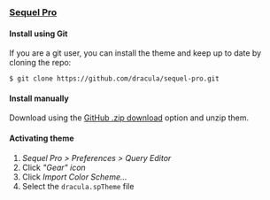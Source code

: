 ### [Sequel Pro](http://sequelpro.com/)

#### Install using Git

If you are a git user, you can install the theme and keep up to date by cloning the repo:

    $ git clone https://github.com/dracula/sequel-pro.git

#### Install manually

Download using the [GitHub .zip download](https://github.com/dracula/sequel-pro/archive/master.zip) option and unzip them.

#### Activating theme

1.  _Sequel Pro > Preferences > Query Editor_
2.  Click _"Gear" icon_
3.  Click _Import Color Scheme..._
4.  Select the `dracula.spTheme` file

